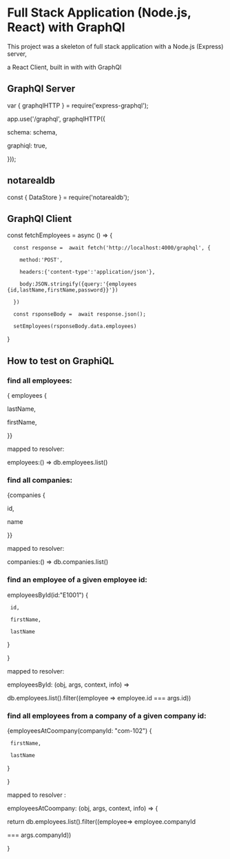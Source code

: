 # Full Stack Application (Node.js, React) with GraphQl

This project was a skeleton of full stack application with a Node.js (Express) server,

a React Client, built in with with GraphQl 

## GraphQl Server 

var { graphqlHTTP } = require('express-graphql');

app.use('/graphql', graphqlHTTP({

   schema: schema,

   graphiql: true,

 }));

## notarealdb

const { DataStore } = require('notarealdb'); 

## GraphQl Client 

const fetchEmployees = async () => {

      const response =  await fetch('http://localhost:4000/graphql', {

        method:'POST',

        headers:{'content-type':'application/json'},

        body:JSON.stringify({query:'{employees {id,lastName,firstName,password}}'})

      })

      const rsponseBody =  await response.json();

      setEmployees(rsponseBody.data.employees)
      
}

## How to test on GraphiQL

### find all employees:

{ employees {

   lastName,

   firstName,

}}

mapped to resolver:

employees:() => db.employees.list()

### find all companies:

{companies {

   id,

   name

}}

mapped to resolver:

companies:() => db.companies.list() 

### find an employee of a given employee id:

employeesById(id:"E1001") {  

     id, 

     firstName,

     lastName

  }  

}  

mapped to resolver:

employeesById: (obj, args, context, info) => 
      
  db.employees.list().filter((employee => employee.id === args.id))
   

### find all employees from a company of a given company id:

{employeesAtCoompany(companyId: "com-102") {

     firstName,

     lastName

   }

}

mapped to resolver :

employeesAtCoompany: (obj, args, context, info) => {
      
   return db.employees.list().filter((employee=> employee.companyId 
   
   === args.companyId))
   
}



